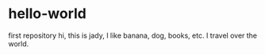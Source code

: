 # hello-world
first repository
hi, this is jady, I like banana, dog, books, etc. 
I travel over the world.
